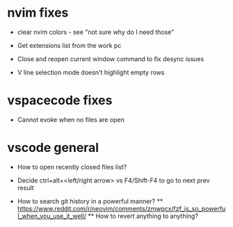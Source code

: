 # nvim fixes
* clear nvim colors - see "not sure why do I need those"

* Get extensions list from the work pc
* Close and reopen current window command to fix desync issues

* V line selection mode doesn't highlight empty rows


# vspacecode fixes
* Cannot evoke when no files are open


# vscode general
* How to open recently closed files list?

* Decide ctrl+alt+<left/right arrow> vs F4/Shift-F4 to go to next prev result

* How to search git history in a powerful manner?
** https://www.reddit.com/r/neovim/comments/zmwpcx/fzf_is_so_powerful_when_you_use_it_well/
** How to revert anything to anything?
